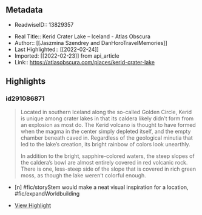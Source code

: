 ## Metadata
* ReadwiseID:: 13829357
- Real Title:: Kerid Crater Lake – Iceland - Atlas Obscura
- Author:: [[Jaszmina Szendrey and DanHoroTravelMemories]]
- Last Highlighted:: [[2022-02-24]]
- Imported: [[2022-02-23]] from api_article
- Link:: https://atlasobscura.com/places/kerid-crater-lake

## Highlights

### id291086871

> Located in southern Iceland along the so-called Golden Circle, Kerid is unique among crater lakes in that its caldera likely didn’t form from an explosion as most do. The Kerid volcano is thought to have formed when the magma in the center simply depleted itself, and the empty chamber beneath caved in. Regardless of the geological minutia that led to the lake’s creation, its bright rainbow of colors look unearthly.
> 
> In addition to the bright, sapphire-colored waters, the steep slopes of the caldera’s bowl are almost entirely covered in red volcanic rock. There is one, less-steep side of the slope that is covered in rich green moss, as though the lake weren’t colorful enough.

- [n] #fic/storyStem would make a neat visual inspiration for a location, #fic/expandWorldbuilding

 * [View Highlight](https://atlasobscura.com/places/kerid-crater-lake?__readwiseLocation=0%2F3%2F1%2F1%2F3%2F1%2F9%2F1%2F13%3A0%2C0%2F6%2F1%2F1%2F3%2F1%2F9%2F1%2F13%3A263#:~:text=Located%20in%20southern%20Iceland%20along%2Cthe%20lake%20weren%E2%80%99t%20colorful%20enough.)
